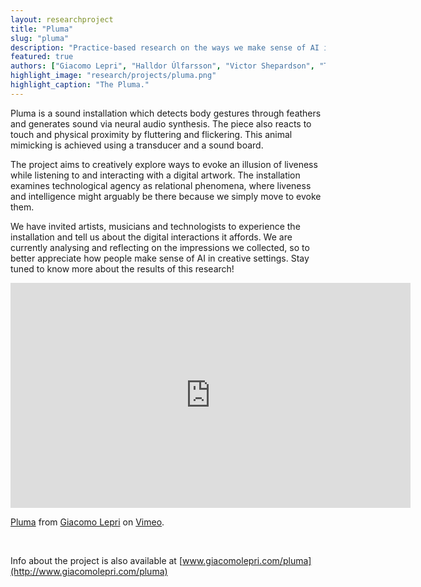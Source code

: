 ```yaml
---
layout: researchproject
title: "Pluma"
slug: "pluma"
description: "Practice-based research on the ways we make sense of AI in creative settings."
featured: true
authors: ["Giacomo Lepri", "Halldor Úlfarsson", "Victor Shepardson", "Thor Magnusson"]
highlight_image: "research/projects/pluma.png"
highlight_caption: "The Pluma."
---
```



Pluma is a sound installation which detects body gestures through feathers and generates sound via neural audio synthesis. The piece also reacts to touch and physical proximity by fluttering and flickering. This animal mimicking is achieved using a transducer and a sound board.

The project aims to creatively explore ways to evoke an illusion of liveness while listening to and interacting with a digital artwork. The installation examines technological agency as relational phenomena, where liveness and intelligence might arguably be there because we simply move to evoke them. 

We have invited artists, musicians and technologists to experience the installation and tell us about the digital interactions it affords. We are currently analysing and reflecting on the impressions we collected, so to better appreciate how people make sense of AI in creative settings. Stay tuned to know more about the results of this research! 

<iframe src="https://player.vimeo.com/video/864479032?h=dbcb583bd2" width="640" height="360" frameborder="0" allow="autoplay; fullscreen; picture-in-picture" allowfullscreen></iframe>
<p><a href="https://vimeo.com/864479032">Pluma</a> from <a href="https://vimeo.com/user30344721">Giacomo Lepri</a> on <a href="https://vimeo.com">Vimeo</a>.</p>

&nbsp;

Info about the project is also available at [www.giacomolepri.com/pluma](http://www.giacomolepri.com/pluma)

